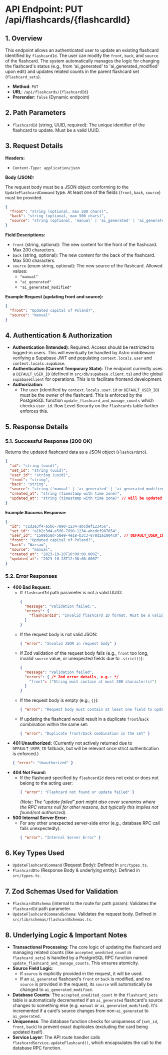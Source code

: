# API Endpoint: PUT /api/flashcards/{flashcardId}

## 1. Overview

This endpoint allows an authenticated user to update an existing flashcard identified by `flashcardId`. The user can modify the `front`, `back`, and `source` of the flashcard. The system automatically manages the logic for changing the flashcard's status (e.g., from 'ai_generated' to 'ai_generated_modified' upon edit) and updates related counts in the parent flashcard set (`flashcard_sets`).

-   **Method**: `PUT`
-   **URL**: `/api/flashcards/{flashcardId}`
-   **Prerender**: `false` (Dynamic endpoint)

## 2. Path Parameters

-   `flashcardId` (string, UUID, required): The unique identifier of the flashcard to update. Must be a valid UUID.

## 3. Request Details

**Headers:**

-   `Content-Type: application/json`

**Body (JSON):**

The request body must be a JSON object conforming to the `UpdateFlashcardCommand` type. At least one of the fields (`front`, `back`, `source`) must be provided.

```json
{
  "front": "string (optional, max 200 chars)",
  "back": "string (optional, max 500 chars)",
  "source": "string (optional, 'manual' | 'ai_generated' | 'ai_generated_modified')"
}
```

**Field Descriptions:**

-   `front` (string, optional): The new content for the front of the flashcard. Max 200 characters.
-   `back` (string, optional): The new content for the back of the flashcard. Max 500 characters.
-   `source` (enum string, optional): The new source of the flashcard. Allowed values:
    -   `"manual"`
    -   `"ai_generated"`
    -   `"ai_generated_modified"`

**Example Request (updating front and source):**

```json
{
  "front": "Updated capital of Poland?",
  "source": "manual"
}
```

## 4. Authentication & Authorization

-   **Authentication (Intended)**: Required. Access should be restricted to logged-in users. This will eventually be handled by Astro middleware verifying a Supabase JWT and populating `context.locals.user` and `context.locals.supabase`.
-   **Authentication (Current Temporary State)**: The endpoint currently uses a `DEFAULT_USER_ID` (defined in `src/db/supabase.client.ts`) and the global `supabaseClient` for operations. This is to facilitate frontend development.
-   **Authorization**:
    -   The user (identified by `context.locals.user.id` or `DEFAULT_USER_ID`) must be the owner of the flashcard. This is enforced by the PostgreSQL function `update_flashcard_and_manage_counts` which checks `user_id`. Row Level Security on the `flashcards` table further enforces this.

## 5. Response Details

### 5.1. Successful Response (200 OK)

Returns the updated flashcard data as a JSON object (`FlashcardDto`).

```json
{
  "id": "string (uuid)",
  "set_id": "string (uuid)",
  "user_id": "string (uuid)",
  "front": "string",
  "back": "string",
  "source": "string ('manual' | 'ai_generated' | 'ai_generated_modified')",
  "created_at": "string (timestamp with time zone)",
  "updated_at": "string (timestamp with time zone)" // Will be updated
}
```

**Example Success Response:**

```json
{
  "id": "c1d2e3f4-a5b6-7890-1234-abcdef123456",
  "set_id": "a1b2c3d4-e5f6-7890-1234-abcdef987654",
  "user_id": "1509b58d-58e9-4e18-b3c3-878d2a1004c0", // DEFAULT_USER_ID in this example
  "front": "Updated capital of Poland?",
  "back": "Warsaw",
  "source": "manual",
  "created_at": "2023-10-28T10:00:00.000Z",
  "updated_at": "2023-10-28T12:30:00.000Z"
}
```

### 5.2. Error Responses

-   **400 Bad Request:**
    -   If `flashcardId` path parameter is not a valid UUID:
        ```json
        {
          "message": "Validation failed.",
          "errors": {
            "flashcardId": "Invalid flashcard ID format. Must be a valid UUID."
          }
        }
        ```
    -   If the request body is not valid JSON:
        ```json
        { "error": "Invalid JSON in request body" }
        ```
    -   If Zod validation of the request body fails (e.g., `front` too long, invalid `source` value, or unexpected fields due to `.strict()`):
        ```json
        {
          "message": "Validation failed",
          "errors": { /* Zod error details, e.g.: */
            "front": ["String must contain at most 200 character(s)"]
          }
        }
        ```
    -   If the request body is empty (e.g., `{}`):
        ```json
        { "error": "Request body must contain at least one field to update (front, back, or source)." }
        ```
    -   If updating the flashcard would result in a duplicate `front`/`back` combination within the same set:
        ```json
        { "error": "Duplicate front/back combination in the set" }
        ```
-   **401 Unauthorized:** (Currently not actively returned due to `DEFAULT_USER_ID` fallback, but will be relevant once strict authentication is enforced.)
    ```json
    { "error": "Unauthorized" }
    ```
-   **404 Not Found:**
    -   If the flashcard specified by `flashcardId` does not exist or does not belong to the acting user:
        ```json
        { "error": "Flashcard not found or update failed" }
        ```
        *(Note: The "update failed" part might also cover scenarios where the RPC returns null for other reasons, but typically this implies not found/not authorized).*
-   **500 Internal Server Error:**
    -   For any other unexpected server-side error (e.g., database RPC call fails unexpectedly):
        ```json
        { "error": "Internal Server Error" }
        ```

## 6. Key Types Used

-   `UpdateFlashcardCommand` (Request Body): Defined in `src/types.ts`.
-   `FlashcardDto` (Response Body & underlying entity): Defined in `src/types.ts`.

## 7. Zod Schemas Used for Validation

-   `FlashcardIdSchema` (internal to the route for path param): Validates the `flashcardId` path parameter.
-   `UpdateFlashcardCommandSchema`: Validates the request body. Defined in `src/lib/schemas/flashcardSchemas.ts`.

## 8. Underlying Logic & Important Notes

-   **Transactional Processing**: The core logic of updating the flashcard and managing related counts (like `accepted_unedited_count` in `flashcard_sets`) is handled by a PostgreSQL RPC function named `update_flashcard_and_manage_counts`. This ensures atomicity.
-   **Source Field Logic**:
    -   If `source` is explicitly provided in the request, it will be used.
    -   If an `ai_generated` flashcard's `front` or `back` is modified, and no `source` is provided in the request, its `source` will automatically be changed to `ai_generated_modified`.
-   **Database Counts**: The `accepted_unedited_count` in the `flashcard_sets` table is automatically decremented if an `ai_generated` flashcard's source changes to something else (e.g. `manual` or `ai_generated_modified`). It's incremented if a card's source changes from non-`ai_generated` to `ai_generated`.
-   **Uniqueness**: The database function checks for uniqueness of (`set_id`, `front`, `back`) to prevent exact duplicates (excluding the card being updated itself).
-   **Service Layer**: The API route handler calls `flashcardService.updateFlashcard()`, which encapsulates the call to the database RPC function.